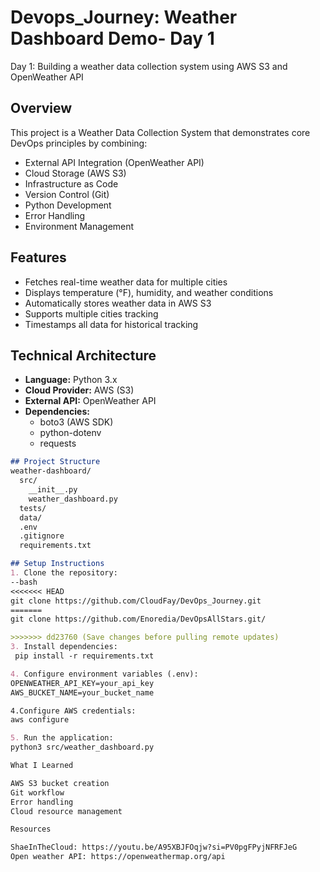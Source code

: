 # Devops_Journey: Weather Dashboard Demo- Day 1

Day 1: Building a weather data collection system using AWS S3 and OpenWeather API

## Overview
This project is a Weather Data Collection System that demonstrates core DevOps principles by combining:
- External API Integration (OpenWeather API)
- Cloud Storage (AWS S3)
- Infrastructure as Code
- Version Control (Git)
- Python Development
- Error Handling
- Environment Management

## Features
- Fetches real-time weather data for multiple cities
- Displays temperature (°F), humidity, and weather conditions
- Automatically stores weather data in AWS S3
- Supports multiple cities tracking
- Timestamps all data for historical tracking

## Technical Architecture
- **Language:** Python 3.x
- **Cloud Provider:** AWS (S3)
- **External API:** OpenWeather API
- **Dependencies:** 
  - boto3 (AWS SDK)
  - python-dotenv
  - requests

```markdown
## Project Structure
weather-dashboard/
  src/
    __init__.py
    weather_dashboard.py
  tests/
  data/
  .env
  .gitignore
  requirements.txt

## Setup Instructions
1. Clone the repository:
--bash
<<<<<<< HEAD
git clone https://github.com/CloudFay/DevOps_Journey.git
=======
git clone https://github.com/Enoredia/DevOpsAllStars.git/

>>>>>>> dd23760 (Save changes before pulling remote updates)
3. Install dependencies:
 pip install -r requirements.txt

4. Configure environment variables (.env):
OPENWEATHER_API_KEY=your_api_key
AWS_BUCKET_NAME=your_bucket_name

4.Configure AWS credentials:
aws configure

5. Run the application:
python3 src/weather_dashboard.py

What I Learned

AWS S3 bucket creation
Git workflow
Error handling
Cloud resource management

Resources

ShaeInTheCloud: https://youtu.be/A95XBJFOqjw?si=PV0pgFPyjNFRFJeG
Open weather API: https://openweathermap.org/api
